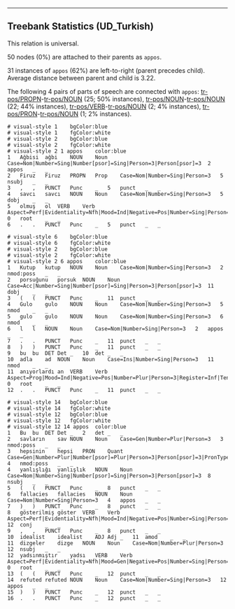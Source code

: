 

--------------------------------------------------------------------------------

## Treebank Statistics (UD_Turkish)

This relation is universal.

50 nodes (0%) are attached to their parents as `appos`.

31 instances of `appos` (62%) are left-to-right (parent precedes child).
Average distance between parent and child is 3.22.

The following 4 pairs of parts of speech are connected with `appos`: [tr-pos/PROPN]()-[tr-pos/NOUN]() (25; 50% instances), [tr-pos/NOUN]()-[tr-pos/NOUN]() (22; 44% instances), [tr-pos/VERB]()-[tr-pos/NOUN]() (2; 4% instances), [tr-pos/PRON]()-[tr-pos/NOUN]() (1; 2% instances).


~~~ conllu
# visual-style 1	bgColor:blue
# visual-style 1	fgColor:white
# visual-style 2	bgColor:blue
# visual-style 2	fgColor:white
# visual-style 2 1 appos	color:blue
1	Ağbisi	ağbi	NOUN	Noun	Case=Nom|Number=Sing|Number[psor]=Sing|Person=3|Person[psor]=3	2	appos	_	_
2	Firuz	Firuz	PROPN	Prop	Case=Nom|Number=Sing|Person=3	5	nsubj	_	_
3	,	,	PUNCT	Punc	_	5	punct	_	_
4	savcı	savcı	NOUN	Noun	Case=Nom|Number=Sing|Person=3	5	dobj	_	_
5	olmuş	ol	VERB	Verb	Aspect=Perf|Evidentiality=Nfh|Mood=Ind|Negative=Pos|Number=Sing|Person=3|Tense=Past	0	root	_	_
6	.	.	PUNCT	Punc	_	5	punct	_	_

~~~


~~~ conllu
# visual-style 6	bgColor:blue
# visual-style 6	fgColor:white
# visual-style 2	bgColor:blue
# visual-style 2	fgColor:white
# visual-style 2 6 appos	color:blue
1	Kutup	kutup	NOUN	Noun	Case=Nom|Number=Sing|Person=3	2	nmod:poss	_	_
2	porsuğunu	porsuk	NOUN	Noun	Case=Acc|Number=Sing|Number[psor]=Sing|Person=3|Person[psor]=3	11	dobj	_	_
3	(	(	PUNCT	Punc	_	11	punct	_	_
4	Gulo	gulo	NOUN	Noun	Case=Nom|Number=Sing|Person=3	5	nmod	_	_
5	gulo	gulo	NOUN	Noun	Case=Nom|Number=Sing|Person=3	6	nmod	_	_
6	l	l	NOUN	Noun	Case=Nom|Number=Sing|Person=3	2	appos	_	_
7	.	.	PUNCT	Punc	_	11	punct	_	_
8	)	)	PUNCT	Punc	_	11	punct	_	_
9	bu	bu	DET	Det	_	10	det	_	_
10	adla	ad	NOUN	Noun	Case=Ins|Number=Sing|Person=3	11	nmod	_	_
11	anıyorlardı	an	VERB	Verb	Aspect=Prog|Mood=Ind|Negative=Pos|Number=Plur|Person=3|Register=Inf|Tense=Past	0	root	_	_
12	.	.	PUNCT	Punc	_	11	punct	_	_

~~~


~~~ conllu
# visual-style 14	bgColor:blue
# visual-style 14	fgColor:white
# visual-style 12	bgColor:blue
# visual-style 12	fgColor:white
# visual-style 12 14 appos	color:blue
1	Bu	bu	DET	Det	_	2	det	_	_
2	savların	sav	NOUN	Noun	Case=Gen|Number=Plur|Person=3	3	nmod:poss	_	_
3	hepsinin	hepsi	PRON	Quant	Case=Gen|Number=Plur|Number[psor]=Plur|Person=3|Person[psor]=3|PronType=Ind	4	nmod:poss	_	_
4	yanlışlığı	yanlışlık	NOUN	Noun	Case=Nom|Number=Sing|Number[psor]=Sing|Person=3|Person[psor]=3	8	nsubj	_	_
5	(	(	PUNCT	Punc	_	8	punct	_	_
6	fallacies	fallacies	NOUN	Noun	Case=Nom|Number=Sing|Person=3	4	appos	_	_
7	)	)	PUNCT	Punc	_	8	punct	_	_
8	gösterilmiş	göster	VERB	Verb	Aspect=Perf|Evidentiality=Nfh|Mood=Ind|Negative=Pos|Number=Sing|Person=3|Tense=Past|Voice=Pass	12	conj	_	_
9	,	,	PUNCT	Punc	_	8	punct	_	_
10	idealist	idealist	ADJ	Adj	_	11	amod	_	_
11	dizgeler	dizge	NOUN	Noun	Case=Nom|Number=Plur|Person=3	12	nsubj	_	_
12	yadsınmıştır	yadsı	VERB	Verb	Aspect=Perf|Evidentiality=Nfh|Mood=Gen|Negative=Pos|Number=Sing|Person=3|Tense=Past|Voice=Pass	0	root	_	_
13	(	(	PUNCT	Punc	_	12	punct	_	_
14	refuted	refuted	NOUN	Noun	Case=Nom|Number=Sing|Person=3	12	appos	_	_
15	)	)	PUNCT	Punc	_	12	punct	_	_
16	.	.	PUNCT	Punc	_	12	punct	_	_

~~~


